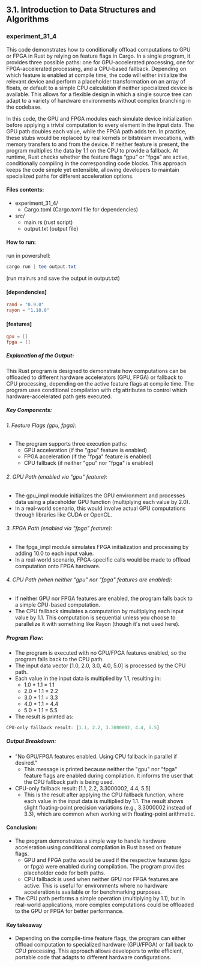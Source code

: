 ## 3.1. Introduction to Data Structures and Algorithms

### experiment_31_4

This code demonstrates how to conditionally offload computations to GPU or FPGA in Rust by relying on feature flags in Cargo. In a single program, it provides three possible paths: one for GPU-accelerated processing, one for FPGA-accelerated processing, and a CPU-based fallback. Depending on which feature is enabled at compile time, the code will either initialize the relevant device and perform a placeholder transformation on an array of floats, or default to a simple CPU calculation if neither specialized device is available. This allows for a flexible design in which a single source tree can adapt to a variety of hardware environments without complex branching in the codebase.

In this code, the GPU and FPGA modules each simulate device initialization before applying a trivial computation to every element in the input data. The GPU path doubles each value, while the FPGA path adds ten. In practice, these stubs would be replaced by real kernels or bitstream invocations, with memory transfers to and from the device. If neither feature is present, the program multiplies the data by 1.1 on the CPU to provide a fallback. At runtime, Rust checks whether the feature flags “gpu” or “fpga” are active, conditionally compiling in the corresponding code blocks. This approach keeps the code simple yet extensible, allowing developers to maintain specialized paths for different acceleration options.

#### Files contents:
* experiment_31_4/
  * Cargo.toml (Cargo.toml file for dependencies)
* src/
  * main.rs (rust script)
  * output.txt (output file)

#### How to run:

run in powershell:

```powershell
cargo run | tee output.txt
```

(run main.rs and save the output in output.txt)
  
#### [dependencies]

```toml
rand = "0.9.0"
rayon = "1.10.0"
```

#### [features]
```toml
gpu = []
fpga = []
```

##### Explanation of the Output:
This Rust program is designed to demonstrate how computations can be offloaded to different hardware accelerators (GPU, FPGA) or fallback to CPU processing, depending on the active feature flags at compile time. The program uses conditional compilation with cfg attributes to control which hardware-accelerated path gets executed.

##### Key Components:

###### 1. Feature Flags (gpu, fpga):

* The program supports three execution paths:
  * GPU acceleration (if the "gpu" feature is enabled)
  * FPGA acceleration (if the "fpga" feature is enabled)
  * CPU fallback (if neither "gpu" nor "fpga" is enabled)

###### 2. GPU Path (enabled via "gpu" feature):

* The gpu_impl module initializes the GPU environment and processes data using a placeholder GPU function (multiplying each value by 2.0).
* In a real-world scenario, this would involve actual GPU computations through libraries like CUDA or OpenCL.

###### 3. FPGA Path (enabled via "fpga" feature):

* The fpga_impl module simulates FPGA initialization and processing by adding 10.0 to each input value.
* In a real-world scenario, FPGA-specific calls would be made to offload computation onto FPGA hardware.

###### 4. CPU Path (when neither "gpu" nor "fpga" features are enabled):

* If neither GPU nor FPGA features are enabled, the program falls back to a simple CPU-based computation.
* The CPU fallback simulates a computation by multiplying each input value by 1.1. This computation is sequential unless you choose to parallelize it with something like Rayon (though it's not used here).

##### Program Flow:
* The program is executed with no GPU/FPGA features enabled, so the program falls back to the CPU path.
* The input data vector [1.0, 2.0, 3.0, 4.0, 5.0] is processed by the CPU path.
* Each value in the input data is multiplied by 1.1, resulting in:
  * 1.0 * 1.1 = 1.1
  * 2.0 * 1.1 = 2.2
  * 3.0 * 1.1 = 3.3
  * 4.0 * 1.1 = 4.4
  * 5.0 * 1.1 = 5.5
* The result is printed as:
```rust
CPU-only fallback result: [1.1, 2.2, 3.3000002, 4.4, 5.5]
```

##### Output Breakdown:
* "No GPU/FPGA features enabled. Using CPU fallback in parallel if desired."
  * This message is printed because neither the "gpu" nor "fpga" feature flags are enabled during compilation. It informs the user that the CPU fallback path is being used.
* CPU-only fallback result: [1.1, 2.2, 3.3000002, 4.4, 5.5]
  * This is the result after applying the CPU fallback function, where each value in the input data is multiplied by 1.1. The result shows slight floating-point precision variations (e.g., 3.3000002 instead of 3.3), which are common when working with floating-point arithmetic.

#### Conclusion:
* The program demonstrates a simple way to handle hardware acceleration using conditional compilation in Rust based on feature flags.
  * GPU and FPGA paths would be used if the respective features (gpu or fpga) were enabled during compilation. The program provides placeholder code for both paths.
  * CPU fallback is used when neither GPU nor FPGA features are active. This is useful for environments where no hardware acceleration is available or for benchmarking purposes.
* The CPU path performs a simple operation (multiplying by 1.1), but in real-world applications, more complex computations could be offloaded to the GPU or FPGA for better performance.

#### Key takeaway
* Depending on the compile-time feature flags, the program can either offload computation to specialized hardware (GPU/FPGA) or fall back to CPU processing. This approach allows developers to write efficient, portable code that adapts to different hardware configurations.



